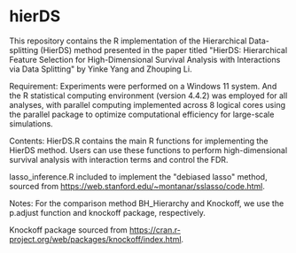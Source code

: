 # hierDS
This repository contains the R implementation of the Hierarchical Data-splitting (HierDS) method presented in the paper titled "HierDS: Hierarchical Feature Selection for High-Dimensional Survival Analysis with Interactions via Data Splitting" by Yinke Yang and Zhouping Li.

Requirement: 
Experiments were performed on a Windows 11 system. And the R statistical computing environment (version 4.4.2) was employed for all analyses, with parallel computing implemented across 8 logical cores using the parallel package to optimize computational efficiency for large-scale simulations.

Contents: 
HierDS.R contains the main R functions for implementing the HierDS method. Users can use these functions to perform high-dimensional survival analysis with interaction terms and control the FDR.

lasso_inference.R included to implement the "debiased lasso" method, sourced from https://web.stanford.edu/~montanar/sslasso/code.html. 

Notes: 
For the comparison method BH_Hierarchy and Knockoff, we use the p.adjust function and knockoff package, respectively.

Knockoff package sourced from https://cran.r-project.org/web/packages/knockoff/index.html.
